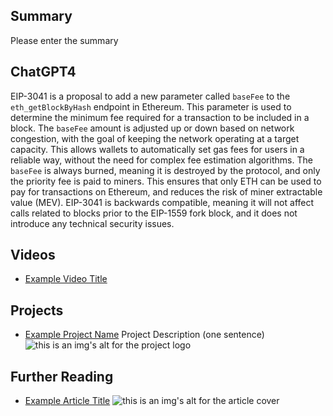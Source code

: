 ## Summary

Please enter the summary

## ChatGPT4

EIP-3041 is a proposal to add a new parameter called `baseFee` to the `eth_getBlockByHash` endpoint in Ethereum. This parameter is used to determine the minimum fee required for a transaction to be included in a block. The `baseFee` amount is adjusted up or down based on network congestion, with the goal of keeping the network operating at a target capacity. This allows wallets to automatically set gas fees for users in a reliable way, without the need for complex fee estimation algorithms. The `baseFee` is always burned, meaning it is destroyed by the protocol, and only the priority fee is paid to miners. This ensures that only ETH can be used to pay for transactions on Ethereum, and reduces the risk of miner extractable value (MEV). EIP-3041 is backwards compatible, meaning it will not affect calls related to blocks prior to the EIP-1559 fork block, and it does not introduce any technical security issues.

## Videos

- [Example Video Title](https://www.youtube.com/watch?v=TDGq4aeevgY)

## Projects

- [Example Project Name](https://xxxx.xxx/xxxxx) Project Description (one sentence) ![this is an img's alt for the project logo](https://xxxx.xxx/project-logo.xxx)

## Further Reading

- [Example Article Title](https://xxxx.xxx/xxxxx) ![this is an img's alt for the article cover](https://xxxx.xxx/article-cover.xxx)
